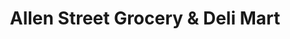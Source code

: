 ---
title: "Allen Street Grocery & Deli Mart"
url: /jamestown/allen-street-grocery-and-deli-mart/
shop: supermarket
---